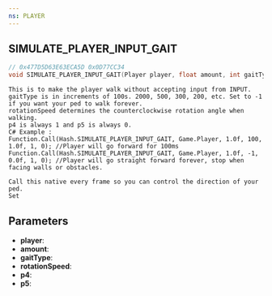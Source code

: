 ```yaml
---
ns: PLAYER
---
```

## SIMULATE_PLAYER_INPUT_GAIT

```c
// 0x477D5D63E63ECA5D 0x0D77CC34
void SIMULATE_PLAYER_INPUT_GAIT(Player player, float amount, int gaitType, float rotationSpeed, BOOL p4, BOOL p5);
```

```
This is to make the player walk without accepting input from INPUT.  
gaitType is in increments of 100s. 2000, 500, 300, 200, etc. Set to -1 if you want your ped to walk forever.
rotationSpeed determines the counterclockwise rotation angle when walking.
p4 is always 1 and p5 is always 0.  
C# Example :  
Function.Call(Hash.SIMULATE_PLAYER_INPUT_GAIT, Game.Player, 1.0f, 100, 1.0f, 1, 0); //Player will go forward for 100ms  
Function.Call(Hash.SIMULATE_PLAYER_INPUT_GAIT, Game.Player, 1.0f, -1, 0.0f, 1, 0); //Player will go straight forward forever, stop when facing walls or obstacles.

Call this native every frame so you can control the direction of your ped.
Set 
```

## Parameters
* **player**: 
* **amount**: 
* **gaitType**: 
* **rotationSpeed**: 
* **p4**: 
* **p5**: 

